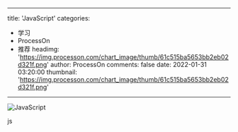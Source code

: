 
---
title: 'JavaScript'
categories: 
 - 学习
 - ProcessOn
 - 推荐
headimg: 'https://img.processon.com/chart_image/thumb/61c515ba5653bb2eb02d321f.png'
author: ProcessOn
comments: false
date: 2022-01-31 03:20:00
thumbnail: 'https://img.processon.com/chart_image/thumb/61c515ba5653bb2eb02d321f.png'
---

<div>   
<img class="thumb" alt="JavaScript" src="https://img.processon.com/chart_image/thumb/61c515ba5653bb2eb02d321f.png" referrerpolicy="no-referrer">
<p>js</p>  
</div>
            